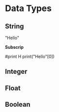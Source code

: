 # Data Types

## String

"Hello"

**Subscrip**

#print H
print("Hello"[0])

## Integer

## Float

## Boolean
